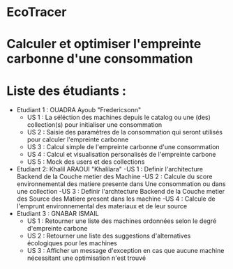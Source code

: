 # EcoTracer

# Calculer et optimiser l'empreinte carbonne d'une consommation 

# Liste des étudiants :

- Etudiant 1 : OUADRA Ayoub "Fredericsonn"
    - US 1 : La séléction des machines depuis le catalog ou une (des) collection(s) pour initialiser une consommation 
    - US 2 : Saisie des paramètres de la consommation qui seront utilisés pour calculer l'empreinte carbonne 
    - US 3 : Calcul simple de l'empreinte carbonne d'une consommation
    - US 4 : Calcul et visualisation personalisés de l'empreinte carbone
    - US 5 : Mock des users et des collections
- Etudiant 2: Khalil ARAOUI "Khalilara"
    -US 1 : Definir l'architecture Backend de la Couche metier des Machine
    -US 2 : Calcule du score environnemental des matiere presente dans Une consommation ou dans une collection
    -US 3 : Definir l'archtecture Backend de la Couche metier des Source des Matiere present dans les machine
    -US 4 : Calcule de l'emprunt environnemental des materiaux et de leur source 
- Etudiant 3 : GNABAR ISMAIL
    - US 1 : Retourner une liste des machines ordonnées selon le degré d'empreinte carbone
    - US 2 : Retourner une liste des suggestions d'alternatives écologiques pour les machines
    - US 3 : Afficher un message d'exception en cas que aucune machine nécessitant une optimisation n'est trouvé
